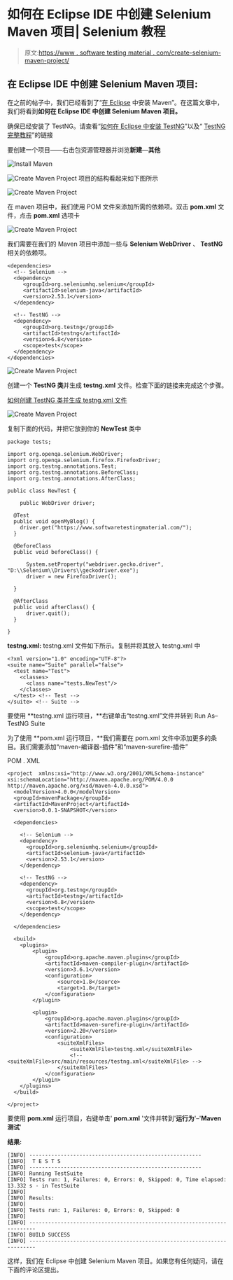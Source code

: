 # 如何在 Eclipse IDE 中创建 Selenium Maven 项目| Selenium 教程

> 原文:[https://www . software testing material . com/create-selenium-maven-project/](https://www.softwaretestingmaterial.com/create-selenium-maven-project/)

## 在 Eclipse IDE 中创建 Selenium Maven 项目:

在之前的帖子中，我们已经看到了“[在 Eclipse](https://www.softwaretestingmaterial.com/install-maven-eclipse-ide/) 中安装 Maven”。在这篇文章中，我们将看到**如何在 Eclipse IDE 中创建 Selenium Maven 项目。**

确保已经安装了 TestNG。请查看“[如何在 Eclipse 中安装 TestNG](https://www.softwaretestingmaterial.com/install-testng-plugin/)”以及“ [TestNG 完整教程](https://www.softwaretestingmaterial.com/testng-tutorial/)”的链接

要创建一个项目——右击包资源管理器并浏览**新建**—**其他**

![Install Maven](img/7366e1b5c71c97b65b7958e2c13457e8.png)

![Create Maven Project](img/d19770c027d2b4e65a08384abd818391.png) 项目的结构看起来如下图所示

![Create Maven Project](img/e6e82eef7ef686852b4b777fe91292e8.png)

在 maven 项目中，我们使用 POM 文件来添加所需的依赖项。双击 **pom.xml** 文件，点击 **pom.xml** 选项卡

![Create Maven Project](img/944d7c412989414a8cdb5ac2d0a85852.png)

我们需要在我们的 Maven 项目中添加一些与 **Selenium WebDriver** 、 **TestNG** 相关的依赖项。

```
<dependencies>
  <!-- Selenium -->
  <dependency>
     <groupId>org.seleniumhq.selenium</groupId>
     <artifactId>selenium-java</artifactId>
     <version>2.53.1</version>
  </dependency>

  <!-- TestNG -->
  <dependency>
     <groupId>org.testng</groupId>
     <artifactId>testng</artifactId>
     <version>6.8</version>
     <scope>test</scope>
  </dependency>	
</dependencies>
```

![Create Maven Project](img/bf1dcbc1e02a0cd845fead6fd1b0accb.png)

创建一个 **TestNG 类**并生成 **testng.xml** 文件。检查下面的链接来完成这个步骤。

[如何创建 TestNG 类并生成 testng.xml 文件](https://www.softwaretestingmaterial.com/create-testng-xml-file/)

![Create Maven Project](img/3641c5378fb6e0c30acb8860d23e9b1d.png)

复制下面的代码，并把它放到你的 **NewTest** 类中

```
package tests;

import org.openqa.selenium.WebDriver;
import org.openqa.selenium.firefox.FirefoxDriver;
import org.testng.annotations.Test;
import org.testng.annotations.BeforeClass;
import org.testng.annotations.AfterClass;

public class NewTest {

	public WebDriver driver;

  @Test
  public void openMyBlog() {
	driver.get("https://www.softwaretestingmaterial.com/");
  }

  @BeforeClass
  public void beforeClass() {

	  System.setProperty("webdriver.gecko.driver", "D:\\Selenium\\Drivers\\geckodriver.exe");
	  driver = new FirefoxDriver();

  }

  @AfterClass
  public void afterClass() {
	  driver.quit();
  }

}
```

**testng.xml:** testng.xml 文件如下所示。复制并将其放入 testng.xml 中

```
<?xml version="1.0" encoding="UTF-8"?>
<suite name="Suite" parallel="false">
  <test name="Test">
    <classes>
      <class name="tests.NewTest"/>
    </classes>
  </test> <!-- Test -->
</suite> <!-- Suite -->
```

要使用 **testng.xml 运行项目，**右键单击“testng.xml”文件并转到 Run As–TestNG Suite

为了使用 **pom.xml 运行项目，**我们需要在 pom.xml 文件中添加更多的条目。我们需要添加“maven-编译器-插件”和“maven-surefire-插件”

POM . XML

```
<project  xmlns:xsi="http://www.w3.org/2001/XMLSchema-instance" xsi:schemaLocation="http://maven.apache.org/POM/4.0.0 http://maven.apache.org/xsd/maven-4.0.0.xsd">
  <modelVersion>4.0.0</modelVersion>
  <groupId>mavenPackage</groupId>
  <artifactId>MavenProject</artifactId>
  <version>0.0.1-SNAPSHOT</version>

  <dependencies>

	<!-- Selenium -->
	<dependency>
	  <groupId>org.seleniumhq.selenium</groupId>
	  <artifactId>selenium-java</artifactId>
	  <version>2.53.1</version>
	</dependency>

	<!-- TestNG -->
	<dependency>
	  <groupId>org.testng</groupId>
	  <artifactId>testng</artifactId>
	  <version>6.8</version>
	  <scope>test</scope>
	</dependency>	

  </dependencies>

  <build>
  	<plugins>
  		<plugin>
  			<groupId>org.apache.maven.plugins</groupId>
           	<artifactId>maven-compiler-plugin</artifactId>
           	<version>3.6.1</version>
           	<configuration>
           		<source>1.8</source>
           		<target>1.8</target>
           	</configuration>
  		</plugin>

  		<plugin>
  			<groupId>org.apache.maven.plugins</groupId>
           	<artifactId>maven-surefire-plugin</artifactId>
           	<version>2.20</version>
           	<configuration>
           	 	<suiteXmlFiles>
           			<suiteXmlFile>testng.xml</suiteXmlFile>
           			<!-- <suiteXmlFile>src/main/resources/testng.xml</suiteXmlFile> -->
           		</suiteXmlFiles>
           	</configuration>
  		</plugin>
  	</plugins>  
  </build>

</project>
```

要使用 **pom.xml** 运行项目，右键单击' **pom.xml** '文件并转到'**运行为**'–'**Maven 测试**'

**结果:**

```
[INFO] -------------------------------------------------------
[INFO]  T E S T S
[INFO] -------------------------------------------------------
[INFO] Running TestSuite
[INFO] Tests run: 1, Failures: 0, Errors: 0, Skipped: 0, Time elapsed: 13.332 s - in TestSuite
[INFO] 
[INFO] Results:
[INFO] 
[INFO] Tests run: 1, Failures: 0, Errors: 0, Skipped: 0
[INFO] 
[INFO] ------------------------------------------------------------------------
[INFO] BUILD SUCCESS
[INFO] ------------------------------------------------------------------------
```

这样，我们在 Eclipse 中创建 Selenium Maven 项目。如果您有任何疑问，请在下面的评论区提出。